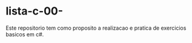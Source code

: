 # lista-c-00-
Este repositorio tem como proposito a realizacao e pratica de exercicios basicos em c#.
